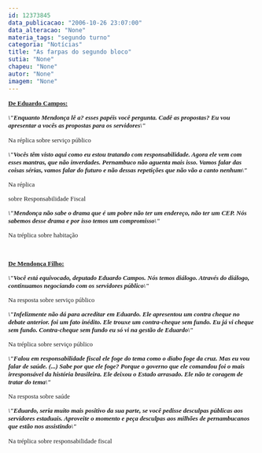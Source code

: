 ```yaml
---
id: 12373845
data_publicacao: "2006-10-26 23:07:00"
data_alteracao: "None"
materia_tags: "segundo turno"
categoria: "Notícias"
title: "As farpas do segundo bloco"
sutia: "None"
chapeu: "None"
autor: "None"
imagem: "None"
---
```

<p><B><U><FONT size=2></p>
<p><P><FONT face=Verdana>De Eduardo Campos:</FONT></P></U><I></p>
<p><P><FONT face=Verdana>\"Enquanto Mendonça lê a? esses papéis você pergunta. Cadê as propostas? Eu vou apresentar a vocês as propostas para os servidores\"</FONT></I><BR></P></B></p>
<p><P><FONT face=Verdana>Na réplica sobre serviço público</FONT></P><B><I></p>
<p><P><FONT face=Verdana>\"Vocês têm visto aqui como eu estou tratando com responsabilidade. Agora ele vem com esses mantras, que não inverdades. Pernambuco não aguenta mais isso. Vamos falar das coisas sérias, vamos falar do futuro e não dessas repetições que não vão a canto nenhum\" </FONT></P></p>
<p><P></B></I><FONT face=Verdana>Na réplica</p>
<p> sobre Responsabilidade Fiscal</FONT></P><B><I></p>
<p><P><FONT face=Verdana>\"Mendonça não sabe o drama que é um pobre não ter um endereço, não ter um CEP. Nós sabemos desse drama e por isso temos um compromisso\"</FONT></P></B></I></p>
<p><P><FONT face=Verdana>Na tréplica sobre habitação</FONT></P><B></p>
<p><P><U><FONT face=Verdana></FONT></U>&nbsp;</P></p>
<p><P><U><FONT face=Verdana>De Mendonça Filho:</FONT></P></U><I></p>
<p><P><FONT face=Verdana>\"Você está equivocado, deputado Eduardo Campos. Nós temos diálogo. Através do diálogo, continuamos negociando com os servidores público\"</FONT></I><BR></P></B></p>
<p><P><FONT face=Verdana>Na resposta sobre serviço público</FONT></P><B><I></p>
<p><P><FONT face=Verdana>\"Infelizmente não dá para acreditar em Eduardo. Ele apresentou um contra cheque no debate anterior. foi um fato inédito. Ele trouxe um contra-cheque sem fundo. Eu já vi cheque sem fundo. Contra-cheque sem fundo eu só vi na gestão de Eduardo\" <BR></FONT></P></B></I></p>
<p><P><FONT face=Verdana>Na tréplica sobre serviço público</FONT></P><B><I></p>
<p><P><FONT face=Verdana>\"Falou em responsabilidade fiscal ele foge do tema como o diabo foge da cruz. Mas eu vou falar de saúde. (...) Sabe por que ele foge? Porque o governo que ele comandou foi o mais irresponsável da história brasileira. Ele deixou o Estado arrasado. Ele não te coragem de tratar do tema\" </FONT></B></I><BR></P></p>
<p><P><FONT face=Verdana>Na resposta sobre saúde</FONT></P><B><I></p>
<p><P><FONT face=Verdana>\"Eduardo, seria muito mais positivo da sua parte, se você pedisse desculpas públicas aos servidores estaduais. Aproveite o momento e peça desculpas aos milhões de pernambucanos que estão nos assistindo\"</FONT></P></B></I></p>
<p><P><FONT face=Verdana>Na tréplica sobre responsabilidade fiscal</FONT></FONT></P> </p>
